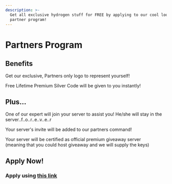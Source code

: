 ```yaml
---
description: >-
  Get all exclusive hydrogen stuff for FREE by applying to our cool looking
  partner program!
---
```


# Partners Program

## Benefits

Get our exclusive, Partners only logo to represent yourself!

Free Lifetime Premium Silver Code will be given to you instantly!

## Plus...

One of our expert will join your server to assist you! He/she will stay in the server..f..o..r..e..v..e..r

Your server's invite will be added to our partners command!

Your server will be certified as official premium giveaway server  
\(meaning that you could host giveaway and we will supply the keys\)

## Apply Now!

### Apply using [this link](https://docs.google.com/forms/d/e/1FAIpQLSdiUhsMKUgUiwfWadlmeCbg9YLSDBu_bFLv8gt2CPCLCzc3JA/viewform)

